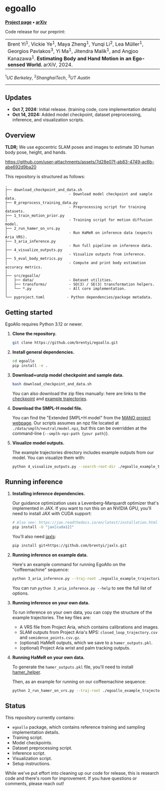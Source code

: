 # egoallo

**[Project page](https://egoallo.github.io/) &bull;
[arXiv](https://arxiv.org/abs/2410.03665)**

Code release for our preprint:

<table><tr><td>
    Brent Yi<sup>1</sup>, Vickie Ye<sup>1</sup>, Maya Zheng<sup>1</sup>, Yunqi Li<sup>2</sup>, Lea M&uuml;ller<sup>1</sup>, Georgios Pavlakos<sup>3</sup>, Yi Ma<sup>1</sup>, Jitendra Malik<sup>1</sup>, and Angjoo Kanazawa<sup>1</sup>.
    <strong>Estimating Body and Hand Motion in an Ego-sensed World.</strong>
    arXiV, 2024.
</td></tr>
</table>
<sup>1</sup><em>UC Berkeley</em>, <sup>2</sup><em>ShanghaiTech</em>, <sup>3</sup><em>UT Austin</em>

---

## Updates

- **Oct 7, 2024:** Initial release. (training code, core implementation details)
- **Oct 14, 2024:** Added model checkpoint, dataset preprocessing, inference, and visualization scripts.

## Overview

**TLDR;** We use egocentric SLAM poses and images to estimate 3D human body pose, height, and hands.

https://github.com/user-attachments/assets/7d28e07f-ab83-4749-ac6b-abe692d9ba20

This repository is structured as follows:

```
.
├── download_checkpoint_and_data.sh
│                            - Download model checkpoint and sample data.
├── 0_preprocess_training_data.py
│                            - Preprocessing script for training datasets.
├── 1_train_motion_prior.py
│                            - Training script for motion diffusion model.
├── 2_run_hamer_on_vrs.py
│                            - Run HaMeR on inference data (expects Aria VRS).
├── 3_aria_inference.py
│                            - Run full pipeline on inference data.
├── 4_visualize_outputs.py
│                            - Visualize outputs from inference.
├── 5_eval_body_metrics.py
│                            - Compute and print body estimation accuracy metrics.
│
├── src/egoallo/
│   ├── data/                - Dataset utilities.
│   ├── transforms/          - SO(3) / SE(3) transformation helpers.
│   └── *.py                 - All core implementation.
│
└── pyproject.toml          - Python dependencies/package metadata.
```

## Getting started

EgoAllo requires Python 3.12 or newer.

1. **Clone the repository.**
   ```bash
   git clone https://github.com/brentyi/egoallo.git
   ```
2. **Install general dependencies.**
   ```bash
   cd egoallo
   pip install -e .
   ```
3. **Download+unzip model checkpoint and sample data.**

   ```bash
   bash download_checkpoint_and_data.sh
   ```

   You can also download the zip files manually: here are links to the [checkpoint](https://drive.google.com/file/d/14bDkWixFgo3U6dgyrCRmLoXSsXkrDA2w/view?usp=drive_link) and [example trajectories](https://drive.google.com/file/d/14zQ95NYxL4XIT7KIlFgAYTPCRITWxQqu/view?usp=drive_link).

4. **Download the SMPL-H model file.**

   You can find the "Extended SMPL+H model" from the [MANO project webpage](https://mano.is.tue.mpg.de/).
   Our scripts assumes an npz file located at `./data/smplh/neutral/model.npz`, but this can be overridden at the command-line (`--smplh-npz-path {your path}`).

5. **Visualize model outputs.**

   The example trajectories directory includes example outputs from our model. You can visualize them with:

   ```bash
   python 4_visualize_outputs.py --search-root-dir ./egoallo_example_trajectories
   ```

## Running inference

1. **Installing inference dependencies.**

   Our guidance optimization uses a Levenberg-Marquardt optimizer that's implemented in JAX. If you want to run this on an NVIDIA GPU, you'll need to install JAX with CUDA support:

   ```bash
   # Also see: https://jax.readthedocs.io/en/latest/installation.html
   pip install -U "jax[cuda12]"
   ```

   You'll also need [jaxls](https://github.com/brentyi/jaxls):

   ```bash
   pip install git+https://github.com/brentyi/jaxls.git
   ```

2. **Running inference on example data.**

   Here's an example command for running EgoAllo on the "coffeemachine" sequence:

   ```bash
   python 3_aria_inference.py --traj-root ./egoallo_example_trajectories/coffeemachine
   ```

   You can run `python 3_aria_inference.py --help` to see the full list of options.

3. **Running inference on your own data.**

   To run inference on your own data, you can copy the structure of the example trajectories. The key files are:

   - A VRS file from Project Aria, which contains calibrations and images.
   - SLAM outputs from Project Aria's MPS: `closed_loop_trajectory.csv` and `semidense_points.csv.gz`.
   - (optional) HaMeR outputs, which we save to a `hamer_outputs.pkl`.
   - (optional) Project Aria wrist and palm tracking outputs.

4. **Running HaMeR on your own data.**

   To generate the `hamer_outputs.pkl` file, you'll need to install [hamer_helper](https://github.com/brentyi/hamer_helper).

   Then, as an example for running on our coffeemachine sequence:

   ```bash
   python 2_run_hamer_on_vrs.py --traj-root ./egoallo_example_trajectories/coffeemachine
   ```

## Status

This repository currently contains:

- `egoallo` package, which contains reference training and sampling implementation details.
- Training script.
- Model checkpoints.
- Dataset preprocessing script.
- Inference script.
- Visualization script.
- Setup instructions.

While we've put effort into cleaning up our code for release, this is research
code and there's room for improvement. If you have questions or comments,
please reach out!
